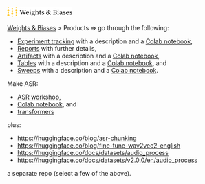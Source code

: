 <img src="images/wandb_logo_full.png" width="30%">

[Weights & Biases](https://wandb.ai/site) > Products => go through the following:

- [Experiment tracking](https://wandb.ai/site/experiment-tracking) with a description and a [Colab notebook](https://colab.research.google.com/drive/1AeTstnkWoeSLoYcPx44abwcuMY8lRop0),
- [Reports](https://wandb.ai/site/reports) with further details,
- [Artifacts](https://wandb.ai/site/artifacts) with a description and a [Colab notebook](https://colab.research.google.com/github/wandb/examples/blob/master/colabs/wandb-artifacts/Pipeline_Versioning_with_W%26B_Artifacts.ipynb),
- [Tables](https://wandb.ai/site/tables) with a description and a [Colab notebook](https://colab.research.google.com/github/wandb/examples/blob/master/colabs/datasets-predictions/W%26B_Tables_Quickstart.ipynb), and
- [Sweeps](https://wandb.ai/site/sweeps) with a description and a [Colab notebook](https://colab.research.google.com/github/wandb/examples/blob/master/colabs/pytorch/Organizing_Hyperparameter_Sweeps_in_PyTorch_with_W%26B.ipynb).


Make ASR:
- [ASR workshop](https://asr-workshop.wandb.ai/agenda/session/791116),
- [Colab notebook](https://colab.research.google.com/drive/1Vy_-vEjP3ExxtXU8C-D80A2uwvmrxUgU#scrollTo=LvvB8Uu10Z0o), and
- [transformers](https://huggingface.co/docs/transformers/tasks/asr)

plus:
- https://huggingface.co/blog/asr-chunking
- https://huggingface.co/blog/fine-tune-wav2vec2-english
- https://huggingface.co/docs/datasets/audio_process
- https://huggingface.co/docs/datasets/v2.0.0/en/audio_process

a separate repo (select a few of the above).
